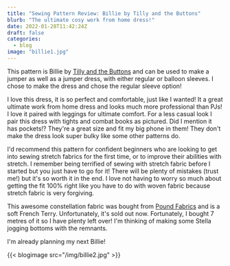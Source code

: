 ```yaml
---
title: "Sewing Pattern Review: Billie by Tilly and the Buttons"
blurb: "The ultimate cosy work from home dress!"
date: 2022-01-28T11:42:24Z
draft: false
categories:
  - blog
image: "billie1.jpg"
---
```


This pattern is Billie by [Tilly and the Buttons](https://www.instagram.com/tillybuttons) and can be used to make a jumper as well as a jumper dress, with either regular or balloon sleeves. I chose to make the dress and chose the regular sleeve option! 

I love this dress, it is so perfect and comfortable, just like I wanted! It a great ultimate work from home dress and looks much more professional than PJs! I love it paired with leggings for ultimate comfort. For a less casual look I pair this dress with tights and combat books as pictured. Did I mention it has pockets!? They're a great size and fit my big phone in them! They don't make the dress look super bulky like some other patterns do. 

I'd recommend this pattern for confident beginners who are looking to get into sewing stretch fabrics for the first time, or to improve their abilities with stretch. I remember being terrified of sewing with stretch fabric before I started but you just have to go for it! There will be plenty of mistakes (trust me!) but it's so worth it in the end. I love not having to worry so much about getting the fit 100% right like you have to do with woven fabric because stretch fabric is very forgiving.

This awesome constellation fabric was bought from [Pound Fabrics](https://poundfabrics.co.uk/) and is a soft French Terry. Unfortunately, it's sold out now. Fortunately, I bought 7 metres of it so I have plenty left over! I'm thinking of making some Stella jogging bottoms with the remnants. 


I'm already planning my next Billie!



{{< blogimage src="/img/billie2.jpg" >}}
